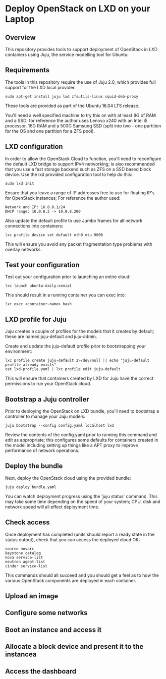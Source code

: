 # Deploy OpenStack on LXD on your Laptop

## Overview

This repository provides tools to support deployment of OpenStack in LXD containers using Juju, the service modelling tool for Ubuntu.

## Requirements

The tools in this repository require the use of Juju 2.0, which provides full support for the LXD local provider.

```
sudo apt-get install juju lxd zfsutils-linux squid-deb-proxy
```

These tools are provided as part of the Ubuntu 16.04 LTS release.

You'll need a well specified machine to try this on with at least 8G of RAM and a SSD; for reference the author uses Lenovo x240 with an Intel i5 processor, 16G RAM and a 500G Samsung SSD (split into two - one partition for the OS and one partition for a ZFS pool).

## LXD configuration

In order to allow the OpenStack Cloud to function, you'll need to reconfigure the default LXD bridge to support IPv4 networking; is also recommended that you use a fast storage backend such as ZFS on a SSD based block device.  Use the lxd provided configuration tool to help do this:

```
sudo lxd init
```

Ensure that you leave a range of IP addresses free to use for floating IP's for OpenStack instances; For reference the author used:

    Network and IP: 10.0.8.1/24
    DHCP range: 10.0.8.2 -> 10.0.8.200

Also update the default profile to use Jumbo frames for all network connections into containers:

```
lxc profile device set default eth0 mtu 9000
```

This will ensure you avoid any packet fragmentation type problems with overlay networks.

## Test your configuration

Test out your configuration prior to launching an entire cloud:

```
lxc launch ubuntu-daily:xenial
```

This should result in a running container you can exec into:

```
lxc exec <container-name> bash
```

## LXD profile for Juju

Juju creates a couple of profiles for the models that it creates by default; these are named juju-default and juju-admin.

Create and update the juju-default profile prior to bootstrapping your environment:

```
lxc profile create juju-default 2>/dev/null || echo "juju-default profile already exists"
cat lxd-profile.yaml | lxc profile edit juju-default
```

This will ensure that containers created by LXD for Juju have the correct permissions to run your OpenStack cloud.

## Bootstrap a Juju controller

Prior to deploying the OpenStack on LXD bundle, you'll need to bootstrap a controller to manage your Juju models:

```
juju bootstrap --config config.yaml localhost lxd
```

Review the contents of the config.yaml prior to running this command and edit as appropriate; this configures some defaults for containers created in the model including setting up things like a APT proxy to improve performance of network operations.

## Deploy the bundle

Next, deploy the OpenStack cloud using the provided bundle:

```
juju deploy bundle.yaml
```

You can watch deployment progress using the 'juju status' command.  This may take some time depending on the speed of your system; CPU, disk and network speed will all effect deployment time.

## Check access

Once deployment has completed (units should report a ready state in the status output), check that you can access the deployed cloud OK:

```
source novarc
keystone catalog
nova service-list
neutron agent-list
cinder service-list
```

This commands should all succeed and you should get a feel as to how the various OpenStack components are deployed in each container.

## Upload an image

## Configure some networks

## Boot an instance and access it

## Allocate a block device and present it to the instancea

## Access the dashboard
